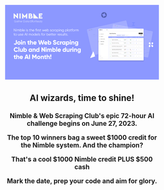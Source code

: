 <p><img src="/assets/v1.png" /></p>

<h1 align="center">AI wizards, time to shine!</h1>
<h2 align="center"> 
  <p>Nimble & Web Scraping Club's epic 72-hour AI challenge begins on June 27, 2023.</p>
  <p>The top 10 winners bag a sweet $1000 credit for the Nimble system. And the champion?</p>
  <p>That's a cool $1000 Nimble credit PLUS $500 cash</p>
  <p>Mark the date, prep your code and aim for glory.</p>
</h2>

